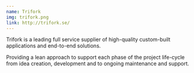 ```yaml
---
name: Trifork
img: trifork.png
link: http://trifork.se/
---
```

Trifork is a leading full service supplier of high-quality custom-built applications and end-to-end solutions.

Providing a lean approach to support each phase of the project life-cycle from idea creation, development and to ongoing maintenance and support.
